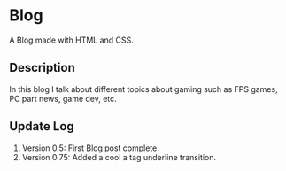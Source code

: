 # Blog
A Blog made with HTML and CSS.

## Description
In this blog I talk about different topics about gaming 
such as FPS games, PC part news, game dev, etc. 

## Update Log
1. Version 0.5: First Blog post complete.
2. Version 0.75: Added a cool a tag underline transition.
